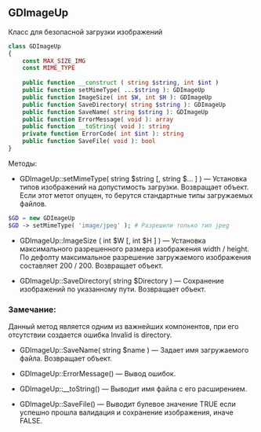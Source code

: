 ## GDImageUp
Класс для безопасной загрузки изображений
```PHP
class GDImageUp
{
	const MAX_SIZE_IMG
	const MIME_TYPE
	
	public function __construct ( string $string, int $int )
	public function setMimeType( ...$string ): GDImageUp
	public function ImageSize( int $W, int $H ): GDImageUp
	public function SaveDirectory( string $string ): GDImageUp
	public function SaveName( string $string ): GDImageUp
	public function ErrorMessage( void ): array
	public function __toString( void ): string
	private function ErrorCode( int $int ): string
	public function SaveFile( void ): bool
}
```

Методы:
- GDImageUp::setMimeType( string $string [, string $... ] ) — Установка типов изображений на допустимость загрузки. Возвращает объект. Если этот метот опущен, то берутся стандартные типы загружаемых файлов.
```PHP
$GD = new GDImageUp
$GD -> setMimeType( 'image/jpeg' ); # Разрешили только тип jpeg
```

- GDImageUp::ImageSize ( int $W [, int $H ] ) — Установка максимального разрешенного размера изображения width / height. По дефолту максимальное разрешение загружаемого изображения составляет 200 / 200. Возвращает объект.

- GDImageUp::SaveDirectory( string $Directory ) — Сохранение изображений по указанному пути. Возвращает объект.
### Замечание:
Данный метод является одним из важнейших компонентов, при его отсутствии создается ошибка Invalid is directory.

- GDImageUp::SaveName( string $name ) — Задает имя загружаемого файла. Возвращает объект.

- GDImageUp::ErrorMessage() — Вывод ошибок.

- GDImageUp::__toString() — Выводит имя файла с его расширением.

- GDImageUp::SaveFile() — Выводит булевое значение TRUE если успешно прошла валидация и сохранение изображения, иначе FALSE.

